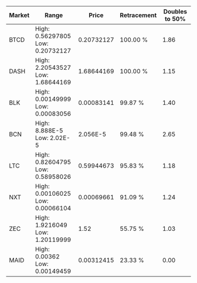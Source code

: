 | Market | Range | Price| Retracement | Doubles to 50% |
| --- | --- | --- | --- | --- |
| BTCD | High: 0.56297805<br />Low: 0.20732127 | 0.20732127 | 100.00 % | 1.86 |
| DASH | High: 2.20543527<br />Low: 1.68644169 | 1.68644169 | 100.00 % | 1.15 |
| BLK | High: 0.00149999<br />Low: 0.00083056 | 0.00083141 | 99.87 % | 1.40 |
| BCN | High: 8.888E-5<br />Low: 2.02E-5 | 2.056E-5 | 99.48 % | 2.65 |
| LTC | High: 0.82604795<br />Low: 0.58958026 | 0.59944673 | 95.83 % | 1.18 |
| NXT | High: 0.00106025<br />Low: 0.00066104 | 0.00069661 | 91.09 % | 1.24 |
| ZEC | High: 1.9216049<br />Low: 1.20119999 | 1.52 | 55.75 % | 1.03 |
| MAID | High: 0.00362<br />Low: 0.00149459 | 0.00312415 | 23.33 % | 0.00 |
